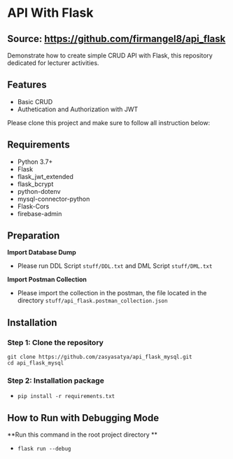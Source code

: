 
# API With Flask
## Source: https://github.com/firmangel8/api_flask
Demonstrate how to create simple CRUD API with Flask, this repository dedicated for lecturer activities.


## Features
- Basic CRUD
- Authetication and Authorization with JWT

Please clone this project and make sure to follow all instruction below:

## Requirements
- Python 3.7+
- Flask
- flask_jwt_extended
- flask_bcrypt
- python-dotenv
- mysql-connector-python
- Flask-Cors
- firebase-admin


## Preparation
**Import Database Dump**
- Please run DDL Script `stuff/DDL.txt` and DML Script `stuff/DML.txt`

**Import Postman Collection**
- Please import the collection in the postman, the file located in the directory `stuff/api_flask.postman_collection.json`

## Installation
### Step 1: Clone the repository
```
git clone https://github.com/zasyasatya/api_flask_mysql.git
cd api_flask_mysql
```

### Step 2: Installation package
- `pip install -r requirements.txt`

## How to Run with Debugging Mode
**Run this command in the root project directory **
- `flask run --debug`